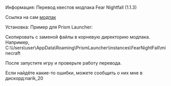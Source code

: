 Информация: Перевод квестов модпака Fear Nightfall (1.1.3)

Ссылка на сам [модпак](https://www.curseforge.com/minecraft/modpacks/fear-nightfall)

Установка: Пример для Prism Launcher:

Скопировать с заменой файлы в корневую директорию модпака. Например, C:\Users\user\AppData\Roaming\PrismLauncher\instances\FearNightFall\minecraft

После запустите игру и проверьте работу перевода.

Если найдёте какие-то ошибки, можете сообщить о них мне в дискорд:narik_20

